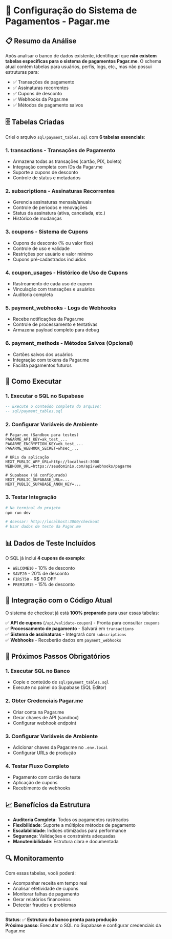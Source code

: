 # 🚀 Configuração do Sistema de Pagamentos - Pagar.me

## 📋 Resumo da Análise

Após analisar o banco de dados existente, identifiquei que **não existem tabelas específicas para o sistema de pagamentos Pagar.me**. O schema atual contém tabelas para usuários, perfis, logs, etc., mas não possui estruturas para:

- ✅ Transações de pagamento
- ✅ Assinaturas recorrentes  
- ✅ Cupons de desconto
- ✅ Webhooks da Pagar.me
- ✅ Métodos de pagamento salvos

## 🗄️ Tabelas Criadas

Criei o arquivo `sql/payment_tables.sql` com **6 tabelas essenciais**:

### 1. **transactions** - Transações de Pagamento
- Armazena todas as transações (cartão, PIX, boleto)
- Integração completa com IDs da Pagar.me
- Suporte a cupons de desconto
- Controle de status e metadados

### 2. **subscriptions** - Assinaturas Recorrentes
- Gerencia assinaturas mensais/anuais
- Controle de períodos e renovações
- Status da assinatura (ativa, cancelada, etc.)
- Histórico de mudanças

### 3. **coupons** - Sistema de Cupons
- Cupons de desconto (% ou valor fixo)
- Controle de uso e validade
- Restrições por usuário e valor mínimo
- Cupons pré-cadastrados incluídos

### 4. **coupon_usages** - Histórico de Uso de Cupons
- Rastreamento de cada uso de cupom
- Vinculação com transações e usuários
- Auditoria completa

### 5. **payment_webhooks** - Logs de Webhooks
- Recebe notificações da Pagar.me
- Controle de processamento e tentativas
- Armazena payload completo para debug

### 6. **payment_methods** - Métodos Salvos (Opcional)
- Cartões salvos dos usuários
- Integração com tokens da Pagar.me
- Facilita pagamentos futuros

## 🔧 Como Executar

### 1. **Executar o SQL no Supabase**
```sql
-- Execute o conteúdo completo do arquivo:
-- sql/payment_tables.sql
```

### 2. **Configurar Variáveis de Ambiente**
```env
# Pagar.me (Sandbox para testes)
PAGARME_API_KEY=ak_test_...
PAGARME_ENCRYPTION_KEY=ek_test_...
PAGARME_WEBHOOK_SECRET=whsec_...

# URLs da aplicação
NEXT_PUBLIC_APP_URL=http://localhost:3000
WEBHOOK_URL=https://seudominio.com/api/webhooks/pagarme

# Supabase (já configurado)
NEXT_PUBLIC_SUPABASE_URL=...
NEXT_PUBLIC_SUPABASE_ANON_KEY=...
```

### 3. **Testar Integração**
```bash
# No terminal do projeto
npm run dev

# Acessar: http://localhost:3000/checkout
# Usar dados de teste da Pagar.me
```

## 📊 Dados de Teste Incluídos

O SQL já inclui **4 cupons de exemplo**:
- `WELCOME10` - 10% de desconto
- `SAVE20` - 20% de desconto  
- `FIRST50` - R$ 50 OFF
- `PREMIUM15` - 15% de desconto

## 🔗 Integração com o Código Atual

O sistema de checkout já está **100% preparado** para usar essas tabelas:

✅ **API de cupons** (`/api/validate-coupon`) - Pronta para consultar `coupons`  
✅ **Processamento de pagamento** - Salvará em `transactions`  
✅ **Sistema de assinaturas** - Integrará com `subscriptions`  
✅ **Webhooks** - Receberão dados em `payment_webhooks`

## 🚨 Próximos Passos Obrigatórios

### 1. **Executar SQL no Banco**
- Copie o conteúdo de `sql/payment_tables.sql`
- Execute no painel do Supabase (SQL Editor)

### 2. **Obter Credenciais Pagar.me**
- Criar conta na Pagar.me
- Gerar chaves de API (sandbox)
- Configurar webhook endpoint

### 3. **Configurar Variáveis de Ambiente**
- Adicionar chaves da Pagar.me no `.env.local`
- Configurar URLs de produção

### 4. **Testar Fluxo Completo**
- Pagamento com cartão de teste
- Aplicação de cupons
- Recebimento de webhooks

## 📈 Benefícios da Estrutura

- **Auditoria Completa**: Todos os pagamentos rastreados
- **Flexibilidade**: Suporte a múltiplos métodos de pagamento
- **Escalabilidade**: Índices otimizados para performance
- **Segurança**: Validações e constraints adequadas
- **Manutenibilidade**: Estrutura clara e documentada

## 🔍 Monitoramento

Com essas tabelas, você poderá:
- Acompanhar receita em tempo real
- Analisar efetividade de cupons
- Monitorar falhas de pagamento
- Gerar relatórios financeiros
- Detectar fraudes e problemas

---

**Status**: ✅ **Estrutura do banco pronta para produção**  
**Próximo passo**: Executar o SQL no Supabase e configurar credenciais da Pagar.me